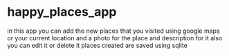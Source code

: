 # happy_places_app
in this app you can add the new places that you visited using google maps or your current location and a photo for the place and description for it 
also you can edit it or delete it 
places created are saved using sqlite
